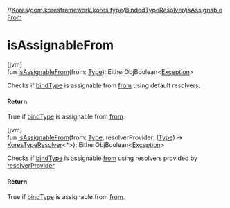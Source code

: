 //[Kores](../../../index.md)/[com.koresframework.kores.type](../index.md)/[BindedTypeResolver](index.md)/[isAssignableFrom](is-assignable-from.md)

# isAssignableFrom

[jvm]\
fun [isAssignableFrom](is-assignable-from.md)(from: [Type](https://docs.oracle.com/javase/8/docs/api/java/lang/reflect/Type.html)): EitherObjBoolean<[Exception](https://kotlinlang.org/api/latest/jvm/stdlib/kotlin/-exception/index.html)>

Checks if [bindType](bind-type.md) is assignable from [from](is-assignable-from.md) using default resolvers.

#### Return

True if [bindType](bind-type.md) is assignable from [from](is-assignable-from.md).

[jvm]\
fun [isAssignableFrom](is-assignable-from.md)(from: [Type](https://docs.oracle.com/javase/8/docs/api/java/lang/reflect/Type.html), resolverProvider: ([Type](https://docs.oracle.com/javase/8/docs/api/java/lang/reflect/Type.html)) -> [KoresTypeResolver](../-kores-type-resolver/index.md)<*>): EitherObjBoolean<[Exception](https://kotlinlang.org/api/latest/jvm/stdlib/kotlin/-exception/index.html)>

Checks if [bindType](bind-type.md) is assignable [from](is-assignable-from.md) using resolvers provided by [resolverProvider](is-assignable-from.md)

#### Return

True if [bindType](bind-type.md) is assignable from [from](is-assignable-from.md).
